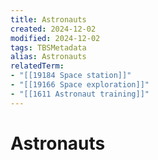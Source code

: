 ```yaml
---
title: Astronauts
created: 2024-12-02
modified: 2024-12-02
tags: TBSMetadata
alias: Astronauts
relatedTerm:
- "[[19184 Space station]]"
- "[[19166 Space exploration]]"
- "[[1611 Astronaut training]]"
---
```

# Astronauts
